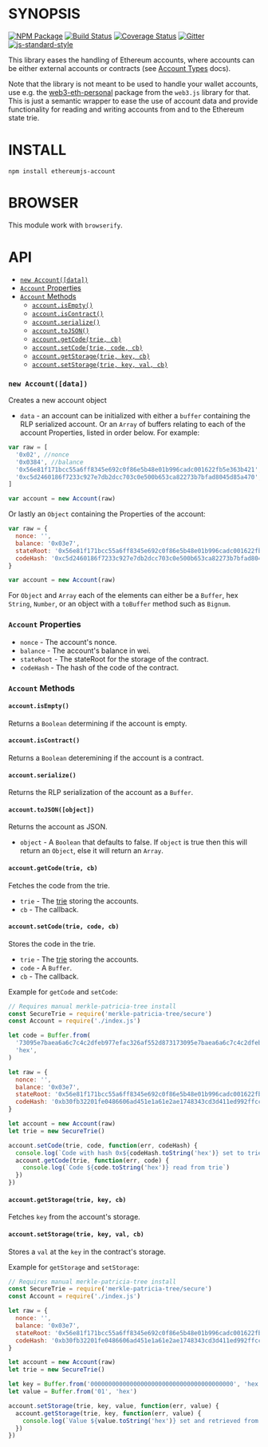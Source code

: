 # SYNOPSIS

[![NPM Package](https://img.shields.io/npm/v/ethereumjs-account.svg?style=flat-square)](https://www.npmjs.org/package/ethereumjs-account)
[![Build Status](https://travis-ci.org/ethereumjs/ethereumjs-account.svg?branch=master)](https://travis-ci.org/ethereumjs/ethereumjs-account)
[![Coverage Status](https://img.shields.io/coveralls/ethereumjs/ethereumjs-account.svg?style=flat-square)](https://coveralls.io/r/ethereumjs/ethereumjs-account)
[![Gitter](https://img.shields.io/gitter/room/ethereum/ethereumjs-lib.svg?style=flat-square)](https://gitter.im/ethereum/ethereumjs-lib)
[![js-standard-style](https://img.shields.io/badge/code%20style-standard-brightgreen.svg?style=flat)](https://github.com/feross/standard)

This library eases the handling of Ethereum accounts, where accounts can be either external accounts
or contracts (see
[Account Types](http://ethdocs.org/en/latest/contracts-and-transactions/account-types-gas-and-transactions.html) docs).

Note that the library is not meant to be used to handle your wallet accounts, use e.g. the
[web3-eth-personal](http://web3js.readthedocs.io/en/1.0/web3-eth-personal.html) package from the
`web3.js` library for that. This is just a semantic wrapper to ease the use of account data and
provide functionality for reading and writing accounts from and to the Ethereum state trie.

# INSTALL

`npm install ethereumjs-account`

# BROWSER

This module work with `browserify`.

# API

- [`new Account([data])`](#new-accountdata)
- [`Account` Properties](#account-properties)
- [`Account` Methods](#account-methods)
  - [`account.isEmpty()`](#accountisempty)
  - [`account.isContract()`](#accountiscontract)
  - [`account.serialize()`](#accountserialize)
  - [`account.toJSON()`](#accounttojson)
  - [`account.getCode(trie, cb)`](#accountgetcodetrie-cb)
  - [`account.setCode(trie, code, cb)`](#accountsetcodetrie-code-cb)
  - [`account.getStorage(trie, key, cb)`](#accountgetstoragetrie-key-cb)
  - [`account.setStorage(trie, key, val, cb)`](#accountsetstoragetrie-key-val-cb)

### `new Account([data])`

Creates a new account object

- `data` - an account can be initialized with either a `buffer` containing the RLP serialized account.
  Or an `Array` of buffers relating to each of the account Properties, listed in order below. For example:

```javascript
var raw = [
  '0x02', //nonce
  '0x0384', //balance
  '0x56e81f171bcc55a6ff8345e692c0f86e5b48e01b996cadc001622fb5e363b421', //stateRoot
  '0xc5d2460186f7233c927e7db2dcc703c0e500b653ca82273b7bfad8045d85a470', //codeHash
]

var account = new Account(raw)
```

Or lastly an `Object` containing the Properties of the account:

```javascript
var raw = {
  nonce: '',
  balance: '0x03e7',
  stateRoot: '0x56e81f171bcc55a6ff8345e692c0f86e5b48e01b996cadc001622fb5e363b421',
  codeHash: '0xc5d2460186f7233c927e7db2dcc703c0e500b653ca82273b7bfad8045d85a470',
}

var account = new Account(raw)
```

For `Object` and `Array` each of the elements can either be a `Buffer`, hex `String`, `Number`, or an object with a `toBuffer` method such as `Bignum`.

### `Account` Properties

- `nonce` - The account's nonce.
- `balance` - The account's balance in wei.
- `stateRoot` - The stateRoot for the storage of the contract.
- `codeHash` - The hash of the code of the contract.

### `Account` Methods

#### `account.isEmpty()`

Returns a `Boolean` determining if the account is empty.

#### `account.isContract()`

Returns a `Boolean` deteremining if the account is a contract.

#### `account.serialize()`

Returns the RLP serialization of the account as a `Buffer`.

#### `account.toJSON([object])`

Returns the account as JSON.

- `object` - A `Boolean` that defaults to false. If `object` is true then this will return an `Object`, else it will return an `Array`.

#### `account.getCode(trie, cb)`

Fetches the code from the trie.

- `trie` - The [trie](https://github.com/ethereumjs/merkle-patricia-tree) storing the accounts.
- `cb` - The callback.

#### `account.setCode(trie, code, cb)`

Stores the code in the trie.

- `trie` - The [trie](https://github.com/ethereumjs/merkle-patricia-tree) storing the accounts.
- `code` - A `Buffer`.
- `cb` - The callback.

Example for `getCode` and `setCode`:

```javascript
// Requires manual merkle-patricia-tree install
const SecureTrie = require('merkle-patricia-tree/secure')
const Account = require('./index.js')

let code = Buffer.from(
  '73095e7baea6a6c7c4c2dfeb977efac326af552d873173095e7baea6a6c7c4c2dfeb977efac326af552d873157',
  'hex',
)

let raw = {
  nonce: '',
  balance: '0x03e7',
  stateRoot: '0x56e81f171bcc55a6ff8345e692c0f86e5b48e01b996cadc001622fb5e363b421',
  codeHash: '0xb30fb32201fe0486606ad451e1a61e2ae1748343cd3d411ed992ffcc0774edd4',
}

let account = new Account(raw)
let trie = new SecureTrie()

account.setCode(trie, code, function(err, codeHash) {
  console.log(`Code with hash 0x${codeHash.toString('hex')} set to trie`)
  account.getCode(trie, function(err, code) {
    console.log(`Code ${code.toString('hex')} read from trie`)
  })
})
```

#### `account.getStorage(trie, key, cb)`

Fetches `key` from the account's storage.

#### `account.setStorage(trie, key, val, cb)`

Stores a `val` at the `key` in the contract's storage.

Example for `getStorage` and `setStorage`:

```javascript
// Requires manual merkle-patricia-tree install
const SecureTrie = require('merkle-patricia-tree/secure')
const Account = require('./index.js')

let raw = {
  nonce: '',
  balance: '0x03e7',
  stateRoot: '0x56e81f171bcc55a6ff8345e692c0f86e5b48e01b996cadc001622fb5e363b421',
  codeHash: '0xb30fb32201fe0486606ad451e1a61e2ae1748343cd3d411ed992ffcc0774edd4',
}

let account = new Account(raw)
let trie = new SecureTrie()

let key = Buffer.from('0000000000000000000000000000000000000000', 'hex')
let value = Buffer.from('01', 'hex')

account.setStorage(trie, key, value, function(err, value) {
  account.getStorage(trie, key, function(err, value) {
    console.log(`Value ${value.toString('hex')} set and retrieved from trie.`)
  })
})
```
